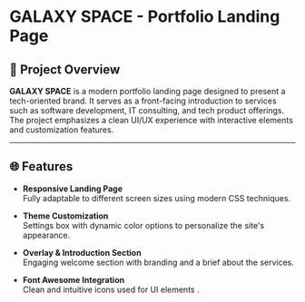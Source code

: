 # GALAXY SPACE - Portfolio Landing Page

## 📌 Project Overview

**GALAXY SPACE** is a modern portfolio landing page designed to present a tech-oriented brand. It serves as a front-facing introduction to services such as software development, IT consulting, and tech product offerings. The project emphasizes a clean UI/UX experience with interactive elements and customization features.

---

## 🌐 Features

- **Responsive Landing Page**  
  Fully adaptable to different screen sizes using modern CSS techniques.

- **Theme Customization**  
  Settings box with dynamic color options to personalize the site's appearance.

- **Overlay & Introduction Section**  
  Engaging welcome section with branding and a brief about the services.

- **Font Awesome Integration**  
  Clean and intuitive icons used for UI elements .

